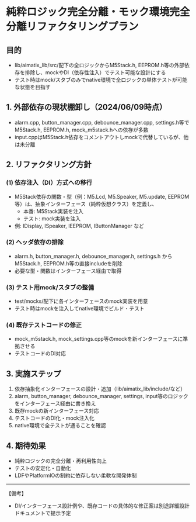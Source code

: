 # 純粋ロジック完全分離・モック環境完全分離リファクタリングプラン

## 目的
- lib/aimatix_lib/src/配下の全ロジックからM5Stack.h, EEPROM.h等の外部依存を排除し、mockやDI（依存性注入）でテスト可能な設計にする
- テスト時はmock/スタブのみでnative環境で全ロジックの単体テストが可能な状態を目指す

## 1. 外部依存の現状棚卸し（2024/06/09時点）
- alarm.cpp, button_manager.cpp, debounce_manager.cpp, settings.h等でM5Stack.h, EEPROM.h, mock_m5stack.hへの依存が多数
- input.cppはM5Stack.h依存をコメントアウトしmockで代替しているが、他は未分離

## 2. リファクタリング方針
### (1) 依存注入（DI）方式への移行
- M5Stack依存の関数・型（例：M5.Lcd, M5.Speaker, M5.update, EEPROM等）は、抽象インターフェース（純粋仮想クラス）を定義し、
  - 本番: M5Stack実装を注入
  - テスト: mock実装を注入
- 例: IDisplay, ISpeaker, IEEPROM, IButtonManager など

### (2) ヘッダ依存の排除
- alarm.h, button_manager.h, debounce_manager.h, settings.h からM5Stack.h, EEPROM.h等の直接includeを削除
- 必要な型・関数はインターフェース経由で取得

### (3) テスト用mock/スタブの整備
- test/mocks/配下に各インターフェースのmock実装を用意
- テスト時はmockを注入してnative環境でビルド・テスト

### (4) 既存テストコードの修正
- mock_m5stack.h, mock_settings.cpp等のmockを新インターフェースに準拠させる
- テストコードのDI対応

## 3. 実施ステップ
1. 依存抽象化インターフェースの設計・追加（lib/aimatix_lib/include/など）
2. alarm, button_manager, debounce_manager, settings, input等のロジックをインターフェース経由に書き換え
3. 既存mockの新インターフェース対応
4. テストコードのDI化・mock注入化
5. native環境で全テストが通ることを確認

## 4. 期待効果
- 純粋ロジックの完全分離・再利用性向上
- テストの安定化・自動化
- LDFやPlatformIOの制約に依存しない柔軟な開発体制

---

【備考】
- DI/インターフェース設計例や、既存コードの具体的な修正案は別途詳細設計ドキュメントで提示予定 